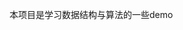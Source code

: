 本项目是学习数据结构与算法的一些demo                                                                                                